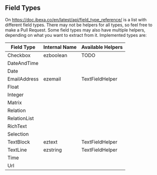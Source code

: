 ## Field Types
On https://doc.ibexa.co/en/latest/api/field_type_reference/ is a list with different field types. 
There may not be helpers for all types, so feel free to make a Pull Request.
Some field types may also have multiple helpers, depending on what you want to extract from it.
Implemented types are:

| Field Type   | Internal Name | Available Helpers |
| ------------ | ------------- | --- |
| Checkbox     | ezboolean     | TODO |
| DateAndTime  | 	
| Date         |
| EmailAddress | ezemail | TextFieldHelper |
| Float        |
| Integer      |
| Matrix       |
| Relation     |
| RelationList |
| RichText     |
| Selection    |
| TextBlock    | eztext       | TextFieldHelper |
| TextLine     | ezstring     | TextFieldHelper |
| Time         |
| Url          |
